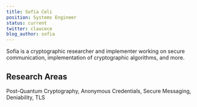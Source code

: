 ```yaml
---
title: Sofía Celi
position: Systems Engineer
status: current
twitter: claucece
blog_author: sofia
---
```

Sofía is a cryptographic researcher and implementer working on secure communication, implementation of cryptographic algorithms, and more.

## Research Areas
Post-Quantum Cryptography, Anonymous Credentials, Secure Messaging, Deniability, TLS

